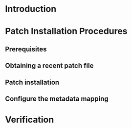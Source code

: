 # Introduction

# Patch Installation Procedures

## Prerequisites

## Obtaining a recent patch file

## Patch installation

## Configure the metadata mapping

# Verification

